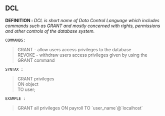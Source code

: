 ## DCL
**DEFINITION :** *DCL is short name of Data Control Language which includes commands such as GRANT and mostly concerned with rights, permissions and other controls of the database system.*

`COMMANDS:`<br>
>GRANT - allow users access privileges to the database <br>
REVOKE - withdraw users access privileges given by using the GRANT command

`SYNTAX :`
>GRANT privileges<br> ON object <br>TO user;

`EXAMPLE :`
>GRANT all privileges
ON payroll
TO \`user_name\`@\`localhost\`
